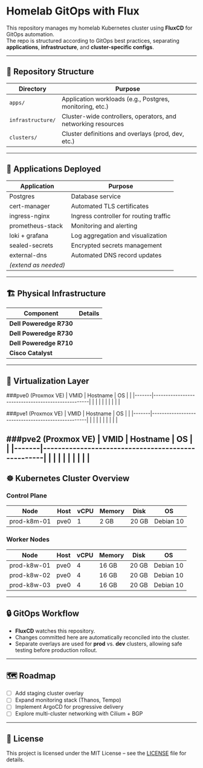 # Homelab GitOps with Flux

This repository manages my homelab Kubernetes cluster using **FluxCD** for GitOps automation.  
The repo is structured according to GitOps best practices, separating **applications**, **infrastructure**, and **cluster-specific configs**.

---

## 📂 Repository Structure
| Directory       | Purpose                                                                 |
|-----------------|-------------------------------------------------------------------------|
| `apps/`         | Application workloads (e.g., Postgres, monitoring, etc.)                |
| `infrastructure/` | Cluster-wide controllers, operators, and networking resources          |
| `clusters/`     | Cluster definitions and overlays (prod, dev, etc.)                      |

---

## 🚀 Applications Deployed
| Application        | Purpose                                      |
|--------------------|----------------------------------------------|
| Postgres           | Database service                             |
| cert-manager       | Automated TLS certificates                   |
| ingress-nginx      | Ingress controller for routing traffic       |
| prometheus-stack   | Monitoring and alerting                      |
| loki + grafana     | Log aggregation and visualization            |
| sealed-secrets     | Encrypted secrets management                 |
| external-dns       | Automated DNS record updates                 |
| *(extend as needed)* |                                              |

---

## 🏗️ Physical Infrastructure
| Component       | Details                                           |
|--------------------------|---------------------------------------------------|
| **Dell Poweredge R730**  | |
| **Dell Poweredge R730**  | |
| **Dell Poweredge R710**  | |
| **Cisco Catalyst**       | |

---

## 🔧 Virtualization Layer

###pve0 (Proxmox VE)
| VMID  | Hostname | OS |                                   |
|-------|---------------------------------------------------|
|       |                                        |
|       |    |
|       |    |

###pve1 (Proxmox VE)
| VMID  | Hostname | OS |                                   |
|-------|---------------------------------------------------|
|       |                                        |
|       |    |
|       |    |    

###pve2 (Proxmox VE)
| VMID  | Hostname | OS |                                   |
|-------|---------------------------------------------------|
|       |                                        |
|       |    |
|       |    |   
---

## ☸️ Kubernetes Cluster Overview

### Control Plane
| Node          | Host    | vCPU | Memory | Disk  | OS                   |
|---------------|---------|------|--------|-------|----------------------|
| prod-k8m-01   | pve0    | 1    | 2 GB  | 20 GB  | Debian 10            |

### Worker Nodes
| Node          | Host    | vCPU | Memory | Disk  | OS                   |
|---------------|---------|------|--------|-------|----------------------|
| prod-k8w-01   | pve0    | 4    | 16 GB  | 20 GB | Debian 10            |
| prod-k8w-02   | pve0    | 4    | 16 GB  | 20 GB | Debian 10            |
| prod-k8w-03   | pve0    | 4    | 16 GB  | 20 GB | Debian 10            |

---

## 🔒 GitOps Workflow
- **FluxCD** watches this repository.  
- Changes committed here are automatically reconciled into the cluster.  
- Separate overlays are used for **prod** vs. **dev** clusters, allowing safe testing before production rollout.  

---

## 🗺️ Roadmap
- [ ] Add staging cluster overlay  
- [ ] Expand monitoring stack (Thanos, Tempo)  
- [ ] Implement ArgoCD for progressive delivery  
- [ ] Explore multi-cluster networking with Cilium + BGP  

---

## 📜 License
This project is licensed under the MIT License – see the [LICENSE](./LICENSE) file for details.
